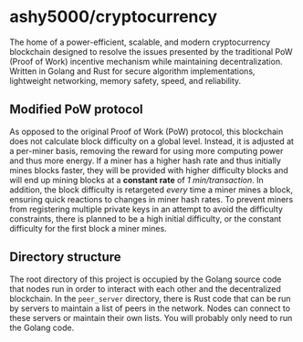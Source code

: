 # ashy5000/cryptocurrency
The home of a power-efficient, scalable, and modern cryptocurrency blockchain designed to resolve the issues presented by the traditional PoW (Proof of Work) incentive mechanism while maintaining decentralization. Written in Golang and Rust for secure algorithm implementations, lightweight networking, memory safety, speed, and reliability.

## Modified PoW protocol
As opposed to the original Proof of Work (PoW) protocol, this blockchain does not calculate block difficulty on a global level. Instead, it is adjusted at a per-miner basis, removing the reward for using more computing power and thus more energy. If a miner has a higher hash rate and thus initially mines blocks faster, they will be provided with higher difficulty blocks and will end up mining blocks at a **constant rate** of *1 min/transaction*. In addition, the block difficulty is retargeted *every* time a miner mines a block, ensuring quick reactions to changes in miner hash rates. To prevent miners from registering multiple private keys in an attempt to avoid the difficulty constraints, there is planned to be a high initial difficulty, or the constant difficulty for the first block a miner mines.

## Directory structure
The root directory of this project is occupied by the Golang source code that nodes run in order to interact with each other and the decentralized blockchain. In the ```peer_server``` directory, there is Rust code that can be run by servers to maintain a list of peers in the network. Nodes can connect to these servers or maintain their own lists. You will probably only need to run the Golang code.
